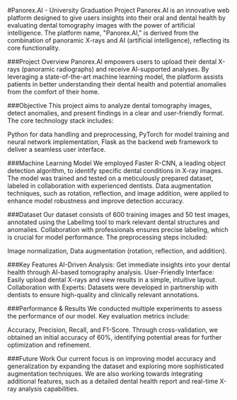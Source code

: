 #Panorex.AI - University Graduation Project
Panorex.AI is an innovative web platform designed to give users insights into their oral and dental health by evaluating dental tomography images with the power of artificial intelligence. The platform name, "Panorex.AI," is derived from the combination of panoramic X-rays and AI (artificial intelligence), reflecting its core functionality.

###Project Overview
Panorex.AI empowers users to upload their dental X-rays (panoramic radiographs) and receive AI-supported analyses. By leveraging a state-of-the-art machine learning model, the platform assists patients in better understanding their dental health and potential anomalies from the comfort of their home.

###Objective
This project aims to analyze dental tomography images, detect anomalies, and present findings in a clear and user-friendly format. The core technology stack includes:

Python for data handling and preprocessing,
PyTorch for model training and neural network implementation,
Flask as the backend web framework to deliver a seamless user interface.

###Machine Learning Model
We employed Faster R-CNN, a leading object detection algorithm, to identify specific dental conditions in X-ray images. The model was trained and tested on a meticulously prepared dataset, labeled in collaboration with experienced dentists. Data augmentation techniques, such as rotation, reflection, and image addition, were applied to enhance model robustness and improve detection accuracy.

###Dataset
Our dataset consists of 600 training images and 50 test images, annotated using the LabelImg tool to mark relevant dental structures and anomalies. Collaboration with professionals ensures precise labeling, which is crucial for model performance. The preprocessing steps included:

Image normalization,
Data augmentation (rotation, reflection, and addition).

###Key Features
AI-Driven Analysis: Get immediate insights into your dental health through AI-based tomography analysis.
User-Friendly Interface: Easily upload dental X-rays and view results in a simple, intuitive layout.
Collaboration with Experts: Datasets were developed in partnership with dentists to ensure high-quality and clinically relevant annotations.

###Performance & Results
We conducted multiple experiments to assess the performance of our model. Key evaluation metrics include:

Accuracy, Precision, Recall, and F1-Score. Through cross-validation, we obtained an initial accuracy of 60%, identifying potential areas for further optimization and refinement.

###Future Work
Our current focus is on improving model accuracy and generalization by expanding the dataset and exploring more sophisticated augmentation techniques. We are also working towards integrating additional features, such as a detailed dental health report and real-time X-ray analysis capabilities.
